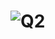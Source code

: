 # ![Q2](https://github.com/amnaasim24/OOPSpring2024/assets/142867835/3744355a-e3f9-41ae-89bc-92fa51287d2f)

